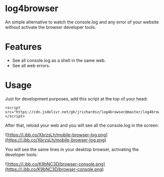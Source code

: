 # log4browser
An simple alternative to watch the console.log and any error of your website without activate the browser developer tools.

# Features

- See all console.log as a shell in the same web.
- See all web errors.

# Usage

Just for development purposes, add this script at the top of your head:

```
<script src="https://cdn.jsdelivr.net/gh/jrichardsz/log4browser@master/log4browser.min.js"></script>
```

After that, reload your web and you will see all the console.log in the screen:

![https://i.ibb.co/XbrzsLh/mobile-browser-log.png](https://i.ibb.co/XbrzsLh/mobile-browser-log.png)

You will see the same lines in your desktop browser, activating the developer tools:

![https://i.ibb.co/K9bNC3D/browser-console.png](https://i.ibb.co/K9bNC3D/browser-console.png)
